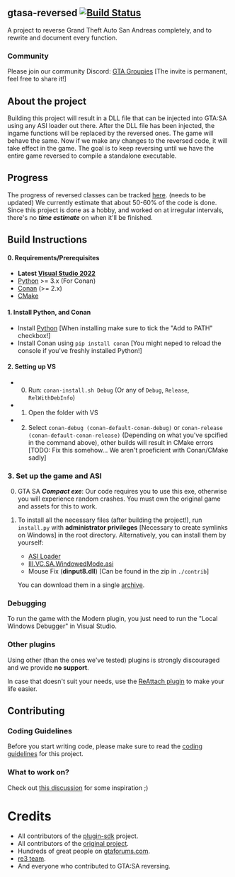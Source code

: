 ## gtasa-reversed [![Build Status](https://github.com/gta-reversed/gta-reversed-modern/workflows/Build/badge.svg?event=push&branch=master)](https://github.com/gta-reversed/gta-reversed-modern/actions?query=workflow%3ABuild)

A project to reverse Grand Theft Auto San Andreas completely, and to rewrite and document every function.

### Community
Please join our community Discord: [GTA Groupies](https://discord.gg/FG8XJ5Npqe) [The invite is permanent, feel free to share it!]

## About the project
Building this project will result in a DLL file that can be injected into GTA:SA using any ASI loader out there. After the DLL file has been injected, the ingame functions will be replaced by the reversed ones. The game will behave the same. Now if we make any changes to the reversed code, it will take effect in the game. The goal is to keep reversing until we have the entire game reversed to compile a standalone executable.

## Progress
The progress of reversed classes can be tracked [here](docs/ReversedClasses.MD). (needs to be updated)
We currently estimate that about 50-60% of the code is done.
Since this project is done as a hobby, and worked on at irregular intervals, there's no ***time estimate*** on when it'll be finished.

## Build Instructions
#### 0. Requirements/Prerequisites
* **Latest [Visual Studio 2022](https://visualstudio.microsoft.com/en/downloads/)**
* [Python](https://www.python.org/downloads/) >= 3.x (For Conan)
* [Conan](https://docs.conan.io/2/installation.html#install-with-pip-recommended) (>= 2.x)
* [CMake](https://cmake.org/download/)

#### 1. Install Python, and Conan
* Install [Python](https://www.python.org/downloads/) [When installing make sure to tick the "Add to PATH" checkbox!]
* Install Conan using `pip install conan` [You might neped to reload the console if you've freshly installed Python!]

#### 2. Setting up VS
* 0) Run: `conan-install.sh Debug` (Or any of `Debug`, `Release`, `RelWithDebInfo`)
* 1) Open the folder with VS
* 2) Select `conan-debug (conan-default-conan-debug)` or `conan-release (conan-default-conan-release)` (Depending on what you've spcified in the command above), other builds will result in CMake errors [TODO: Fix this somehow... We aren't proeficient with Conan/CMake sadly]

### 3. Set up the game and ASI
0. GTA SA ***Compact exe***: Our code requires you to use this exe, otherwise you will experience random crashes. You must own the original game and assets for this to work.

1. To install all the necessary files (after building the project!), run `install.py` with **__administrator privileges__** [Necessary to create symlinks on Windows] in the root directory.
Alternatively, you can install them by yourself:
    * [ASI Loader](https://gtaforums.com/topic/523982-relopensrc-silents-asi-loader/)
    * [III.VC.SA.WindowedMode.asi](https://github.com/ThirteenAG/III.VC.SA.WindowedMode)
    * Mouse Fix (**dinput8.dll**) [Can be found in the zip in `./contrib`]

    You can download them in a single [archive](https://github.com/gta-reversed/gta-reversed-modern/blob/master/contrib/plugins.zip).

### Debugging
To run the game with the Modern plugin, you just need to run the "Local Windows Debugger" in Visual Studio.

### Other plugins
Using other (than the ones we've tested) plugins is strongly discouraged and we provide __**no support**__.

In case that doesn't suit your needs, use the [ReAttach plugin](https://marketplace.visualstudio.com/items?itemName=ErlandR.ReAttach) to make your life easier.

## Contributing

### Coding Guidelines 
Before you start writing code, please make sure to read the [coding guidelines](docs/CodingGuidelines.MD) for this project.

### What to work on?
Check out [this discussion](https://github.com/gta-reversed/gta-reversed-modern/discussions/402) for some inspiration ;)
    
# Credits
- All contributors of the [plugin-sdk](https://github.com/DK22Pac/plugin-sdk) project.
- All contributors of the [original project](https://github.com/codenulls/gta-reversed).
- Hundreds of great people on [gtaforums.com](https://gtaforums.com/topic/194199-documenting-gta-sa-memory-addresses).
- [re3 team](https://github.com/GTAmodding/re3).
- And everyone who contributed to GTA:SA reversing.

